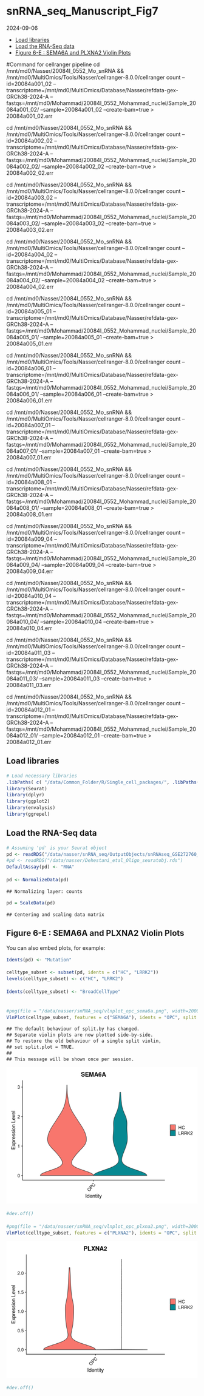 snRNA_seq_Manuscript_Fig7
================
2024-09-06

- [Load libraries](#load-libraries)
- [Load the RNA-Seq data](#load-the-rna-seq-data)
- [Figure 6-E : SEMA6A and PLXNA2 Violin
  Plots](#figure-6-e--sema6a-and-plxna2-violin-plots)

\#Command for cellranger pipeline cd
/mnt/md0/Nasser/20084I_0552_Mo_snRNA &&
/mnt/md0/MultiOmics/Tools/Nasser/cellranger-8.0.0/cellranger count
–id=20084a001_02
–transcriptome=/mnt/md0/MultiOmics/Database/Nasser/refdata-gex-GRCh38-2024-A
–fastqs=/mnt/md0/Mohammad/20084I_0552_Mohammad_nuclei/Sample_20084a001_02/
–sample=20084a001_02 –create-bam=true \> 20084a001_02.err

cd /mnt/md0/Nasser/20084I_0552_Mo_snRNA &&
/mnt/md0/MultiOmics/Tools/Nasser/cellranger-8.0.0/cellranger count
–id=20084a002_02
–transcriptome=/mnt/md0/MultiOmics/Database/Nasser/refdata-gex-GRCh38-2024-A
–fastqs=/mnt/md0/Mohammad/20084I_0552_Mohammad_nuclei/Sample_20084a002_02/
–sample=20084a002_02 –create-bam=true \> 20084a002_02.err

cd /mnt/md0/Nasser/20084I_0552_Mo_snRNA &&
/mnt/md0/MultiOmics/Tools/Nasser/cellranger-8.0.0/cellranger count
–id=20084a003_02
–transcriptome=/mnt/md0/MultiOmics/Database/Nasser/refdata-gex-GRCh38-2024-A
–fastqs=/mnt/md0/Mohammad/20084I_0552_Mohammad_nuclei/Sample_20084a003_02/
–sample=20084a003_02 –create-bam=true \> 20084a003_02.err

cd /mnt/md0/Nasser/20084I_0552_Mo_snRNA &&
/mnt/md0/MultiOmics/Tools/Nasser/cellranger-8.0.0/cellranger count
–id=20084a004_02
–transcriptome=/mnt/md0/MultiOmics/Database/Nasser/refdata-gex-GRCh38-2024-A
–fastqs=/mnt/md0/Mohammad/20084I_0552_Mohammad_nuclei/Sample_20084a004_02/
–sample=20084a004_02 –create-bam=true \> 20084a004_02.err

cd /mnt/md0/Nasser/20084I_0552_Mo_snRNA &&
/mnt/md0/MultiOmics/Tools/Nasser/cellranger-8.0.0/cellranger count
–id=20084a005_01
–transcriptome=/mnt/md0/MultiOmics/Database/Nasser/refdata-gex-GRCh38-2024-A
–fastqs=/mnt/md0/Mohammad/20084I_0552_Mohammad_nuclei/Sample_20084a005_01/
–sample=20084a005_01 –create-bam=true \> 20084a005_01.err

cd /mnt/md0/Nasser/20084I_0552_Mo_snRNA &&
/mnt/md0/MultiOmics/Tools/Nasser/cellranger-8.0.0/cellranger count
–id=20084a006_01
–transcriptome=/mnt/md0/MultiOmics/Database/Nasser/refdata-gex-GRCh38-2024-A
–fastqs=/mnt/md0/Mohammad/20084I_0552_Mohammad_nuclei/Sample_20084a006_01/
–sample=20084a006_01 –create-bam=true \> 20084a006_01.err

cd /mnt/md0/Nasser/20084I_0552_Mo_snRNA &&
/mnt/md0/MultiOmics/Tools/Nasser/cellranger-8.0.0/cellranger count
–id=20084a007_01
–transcriptome=/mnt/md0/MultiOmics/Database/Nasser/refdata-gex-GRCh38-2024-A
–fastqs=/mnt/md0/Mohammad/20084I_0552_Mohammad_nuclei/Sample_20084a007_01/
–sample=20084a007_01 –create-bam=true \> 20084a007_01.err

cd /mnt/md0/Nasser/20084I_0552_Mo_snRNA &&
/mnt/md0/MultiOmics/Tools/Nasser/cellranger-8.0.0/cellranger count
–id=20084a008_01
–transcriptome=/mnt/md0/MultiOmics/Database/Nasser/refdata-gex-GRCh38-2024-A
–fastqs=/mnt/md0/Mohammad/20084I_0552_Mohammad_nuclei/Sample_20084a008_01/
–sample=20084a008_01 –create-bam=true \> 20084a008_01.err

cd /mnt/md0/Nasser/20084I_0552_Mo_snRNA &&
/mnt/md0/MultiOmics/Tools/Nasser/cellranger-8.0.0/cellranger count
–id=20084a009_04
–transcriptome=/mnt/md0/MultiOmics/Database/Nasser/refdata-gex-GRCh38-2024-A
–fastqs=/mnt/md0/Mohammad/20084I_0552_Mohammad_nuclei/Sample_20084a009_04/
–sample=20084a009_04 –create-bam=true \> 20084a009_04.err

cd /mnt/md0/Nasser/20084I_0552_Mo_snRNA &&
/mnt/md0/MultiOmics/Tools/Nasser/cellranger-8.0.0/cellranger count
–id=20084a010_04
–transcriptome=/mnt/md0/MultiOmics/Database/Nasser/refdata-gex-GRCh38-2024-A
–fastqs=/mnt/md0/Mohammad/20084I_0552_Mohammad_nuclei/Sample_20084a010_04/
–sample=20084a010_04 –create-bam=true \> 20084a010_04.err

cd /mnt/md0/Nasser/20084I_0552_Mo_snRNA &&
/mnt/md0/MultiOmics/Tools/Nasser/cellranger-8.0.0/cellranger count
–id=20084a011_03
–transcriptome=/mnt/md0/MultiOmics/Database/Nasser/refdata-gex-GRCh38-2024-A
–fastqs=/mnt/md0/Mohammad/20084I_0552_Mohammad_nuclei/Sample_20084a011_03/
–sample=20084a011_03 –create-bam=true \> 20084a011_03.err

cd /mnt/md0/Nasser/20084I_0552_Mo_snRNA &&
/mnt/md0/MultiOmics/Tools/Nasser/cellranger-8.0.0/cellranger count
–id=20084a012_01
–transcriptome=/mnt/md0/MultiOmics/Database/Nasser/refdata-gex-GRCh38-2024-A
–fastqs=/mnt/md0/Mohammad/20084I_0552_Mohammad_nuclei/Sample_20084a012_01/
–sample=20084a012_01 –create-bam=true \> 20084a012_01.err

## Load libraries

``` r
# Load necessary libraries
.libPaths( c( "/data/Common_Folder/R/Single_cell_packages/", .libPaths()) )
library(Seurat)
library(dplyr)
library(ggplot2)
library(envalysis)
library(ggrepel)
```

## Load the RNA-Seq data

``` r
# Assuming 'pd' is your Seurat object
pd <- readRDS("/data/nasser/snRNA_seq/OutputObjects/snRNAseq_GSE272760_reanalysis_postmortemBrain.rds")
#pd <- readRDS("/data/nasser/Dehestani_etal_Oligo_seuratobj.rds")
DefaultAssay(pd) <- "RNA"

pd <- NormalizeData(pd)
```

    ## Normalizing layer: counts

``` r
pd = ScaleData(pd)
```

    ## Centering and scaling data matrix

## Figure 6-E : SEMA6A and PLXNA2 Violin Plots

You can also embed plots, for example:

``` r
Idents(pd) <- "Mutation"

celltype_subset <- subset(pd, idents = c("HC", "LRRK2"))
levels(celltype_subset) <- c("HC", "LRRK2")

Idents(celltype_subset) <- "BroadCellType"


#png(file = "/data/nasser/snRNA_seq/vlnplot_opc_sema6a.png", width=2000, height=2000, res = 300)
VlnPlot(celltype_subset, features = c("SEMA6A"), idents = "OPC", split.by = "Mutation",pt.size = 0 ) 
```

    ## The default behaviour of split.by has changed.
    ## Separate violin plots are now plotted side-by-side.
    ## To restore the old behaviour of a single split violin,
    ## set split.plot = TRUE.
    ##       
    ## This message will be shown once per session.

![](Fig6E_snRNAseq_GSE272760_reanalysis_files/figure-gfm/unnamed-chunk-3-1.png)<!-- -->

``` r
#dev.off()

#png(file = "/data/nasser/snRNA_seq/vlnplot_opc_plxna2.png", width=2000, height=2000, res = 300)
VlnPlot(celltype_subset, features = c("PLXNA2"), idents = "OPC", split.by = "Mutation",pt.size = 0 )
```

![](Fig6E_snRNAseq_GSE272760_reanalysis_files/figure-gfm/unnamed-chunk-3-2.png)<!-- -->

``` r
#dev.off()
```
